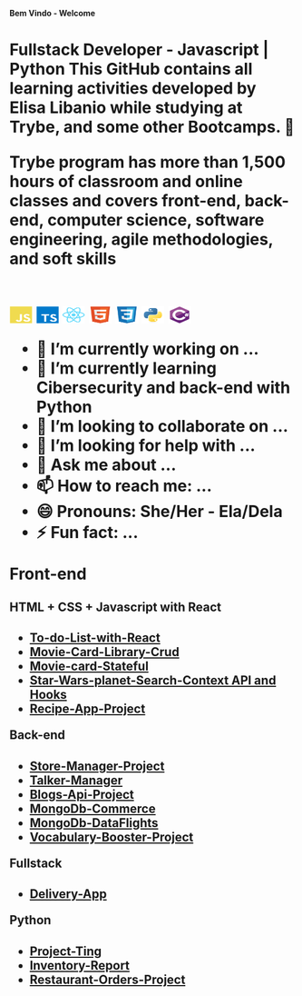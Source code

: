 **Bem Vindo - Welcome** <h1>
Fullstack Developer - Javascript | Python
This GitHub contains all learning activities developed by Elisa Libanio while studying at Trybe, and some other Bootcamps. 🚀

Trybe program has more than 1,500 hours of classroom and online classes and covers front-end, back-end, computer
science, software engineering, agile methodologies, and soft skills

<div style="display: inline_block"><br>
  <img align="center" alt="Rafa-Js" height="30" width="40" src="https://raw.githubusercontent.com/devicons/devicon/master/icons/javascript/javascript-plain.svg">
  <img align="center" alt="Rafa-Ts" height="30" width="40" src="https://raw.githubusercontent.com/devicons/devicon/master/icons/typescript/typescript-plain.svg">
  <img align="center" alt="Rafa-React" height="30" width="40" src="https://raw.githubusercontent.com/devicons/devicon/master/icons/react/react-original.svg">
  <img align="center" alt="Rafa-HTML" height="30" width="40" src="https://raw.githubusercontent.com/devicons/devicon/master/icons/html5/html5-original.svg">
  <img align="center" alt="Rafa-CSS" height="30" width="40" src="https://raw.githubusercontent.com/devicons/devicon/master/icons/css3/css3-original.svg">
  <img align="center" alt="Rafa-Python" height="30" width="40" src="https://raw.githubusercontent.com/devicons/devicon/master/icons/python/python-original.svg">
  <img align="center" alt="Rafa-Csharp" height="30" width="40" src="https://raw.githubusercontent.com/devicons/devicon/master/icons/csharp/csharp-original.svg">
</div>


- 🔭 I’m currently working on ...
- 🌱 I’m currently learning Cibersecurity and back-end with Python
- 👯 I’m looking to collaborate on ...
- 🤔 I’m looking for help with ...
- 💬 Ask me about ...
- 📫 How to reach me: ...
- 😄 Pronouns: She/Her - Ela/Dela
- ⚡ Fun fact: ...


Front-end<h2>
HTML + CSS + Javascript with React<h2>

 * [To-do-List-with-React](https://github.com/Elisa-Libanio/To-do-List-with-React) 
 *   <a href="https://github.com/Elisa-Libanio/Movie-Card-Library-Crud">Movie-Card-Library-Crud</a>
 *   <a href="https://github.com/Elisa-Libanio/movie-card-Stateful">Movie-card-Stateful</a>
 *   <a href="https://github.com/Elisa-Libanio/sd-08-project-starwars-planets-search">Star-Wars-planet-Search-Context  API and Hooks</a>
 *  <a href="https://github.com/Elisa-Libanio/Recipe-App-Project">Recipe-App-Project</a>


Back-end<h2>
    
   * <a href="https://github.com/Elisa-Libanio/Store-Manager-Project">Store-Manager-Project</a>
   * <a href="https://github.com/Elisa-Libanio/Talker-Manager">Talker-Manager</a>
   * <a href="https://github.com/Elisa-Libanio/Blogs-Api-Project">Blogs-Api-Project</a>
   * <a href="https://github.com/Elisa-Libanio/MongoDb-Commerce">MongoDb-Commerce</a>
   * <a href="https://github.com/Elisa-Libanio/MongoDb-DataFlights">MongoDb-DataFlights</a>
   * <a href="https://github.com/Elisa-Libanio/Vocabulary-Booster-Project">Vocabulary-Booster-Project</a>

Fullstack<h2>
  
   * <a href="https://github.com/Elisa-Libanio/Delivery-App">Delivery-App</a>

   Python<h2>
   * <a href="https://github.com/Elisa-Libanio/Project-Ting">Project-Ting</a>
   * <a href="https://github.com/Elisa-Libanio/Inventory-Report">Inventory-Report</a>
   * <a href="https://github.com/Elisa-Libanio/Restaurant-Orders-Project">Restaurant-Orders-Project</a>

